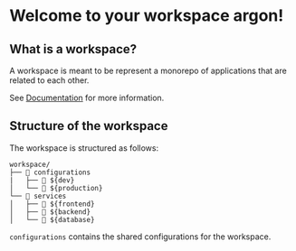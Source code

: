# Welcome to your workspace argon!

## What is a workspace?

A workspace is meant to be represent a monorepo of applications that are related to each other.

See [Documentation](https://docs.codefly.dev/concepts/workspace/) for more information.

## Structure of the workspace

The workspace is structured as follows:
```shell
workspace/
├── 📂 configurations
|   ├── 📂 ${dev}
│   └── 📂 ${production}
└── 📂 services
│   ├── 📂 ${frontend}
│   ├── 📂 ${backend}
│   └── 📂 ${database}
```

`configurations` contains the shared configurations for the workspace.
